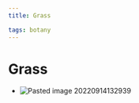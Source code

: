 ```yaml
---
title: Grass

tags: botany 
---
```


# Grass
- ![Pasted image 20220914132939](Pasted%20image%2020220914132939.png)
